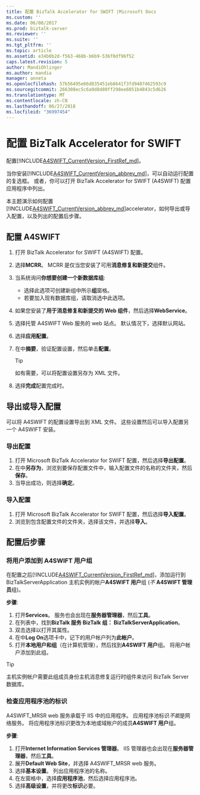 ```yaml
---
title: 配置 BizTalk Accelerator for SWIFT |Microsoft Docs
ms.custom: ''
ms.date: 06/08/2017
ms.prod: biztalk-server
ms.reviewer: ''
ms.suite: ''
ms.tgt_pltfrm: ''
ms.topic: article
ms.assetid: e34b0b2d-f563-468b-b6b9-536f0df96f52
caps.latest.revision: 5
author: MandiOhlinger
ms.author: mandia
manager: anneta
ms.openlocfilehash: 57b56495e66d835451eb8641f3fd9407462593c9
ms.sourcegitcommit: 266308ec5c6a9d8d80ff298ee6051b4843c5d626
ms.translationtype: MT
ms.contentlocale: zh-CN
ms.lasthandoff: 06/27/2018
ms.locfileid: "36997454"
---
```

# <a name="configure-biztalk-accelerator-for-swift"></a>配置 BizTalk Accelerator for SWIFT

配置[!INCLUDE[A4SWIFT_CurrentVersion_FirstRef_md](../../includes/a4swift-currentversion-firstref-md.md)]。 

当你安装[!INCLUDE[A4SWIFT_CurrentVersion_abbrev_md](../../includes/a4swift-currentversion-abbrev-md.md)]，可以自动运行配置的复选框。 或者，你可以打开 BizTalk Accelerator for SWIFT (A4SWIFT) 配置应用程序中列出。

本主题演示如何配置[!INCLUDE[A4SWIFT_CurrentVersion_abbrev_md](../../includes/a4swift-currentversion-abbrev-md.md)]accelerator，如何导出或导入配置，以及列出的配置后步骤。

## <a name="configure-a4swift"></a>配置 A4SWIFT

1. 打开 BizTalk Accelerator for SWIFT (A4SWIFT) 配置。
2. 选择**MCRR**。 MCRR 是仅当您安装了可用**消息修复和新提交**组件。
3. 当系统询问**你想要创建一个新数据库组**:

   * 选择此选项可创建新组中所示**组**窗格。 
   * 若要加入现有数据库组，请取消选中此选项。

4. 如果您安装了**用于消息修复和新提交的 Web 组件**，然后选择**WebService**。
5. 选择托管 A4SWIFT Web 服务的 web 站点。 默认情况下，选择默认网站。
6. 选择**应用配置**。
7. 在中**摘要**，验证配置设置，然后单击**配置**。 

    > [!TIP] 
    > 如有需要，可以将配置设置另存为 XML 文件。

8. 选择**完成**配置完成时。

## <a name="export-or-import-a-configuration"></a>导出或导入配置
可以将 A4SWIFT 的配置设置导出到 XML 文件。 这些设置然后可以导入配置另一个 A4SWIFT 安装。 

### <a name="export-the-configuration"></a>导出配置

1. 打开 Microsoft BizTalk Accelerator for SWIFT 配置，然后选择**导出配置**。
2. 在中**另存为**，浏览到要保存配置文件中，输入配置文件的名称的文件夹，然后**保存**。
3. 当导出成功，则选择**确定**。

### <a name="import-a-configuration"></a>导入配置
1. 打开 Microsoft BizTalk Accelerator for SWIFT 配置，然后选择**导入配置**。
2. 浏览到包含配置文件的文件夹，选择该文件，并选择**导入**。

## <a name="post-configuration-steps"></a>配置后步骤

### <a name="add-users-to-the-a4swift-users-group"></a>将用户添加到 A4SWIFT 用户组

在配置之后[!INCLUDE[A4SWIFT_CurrentVersion_FirstRef_md](../../includes/a4swift-currentversion-firstref-md.md)]，添加运行到 BizTalkServerApplication 主机实例的帐户**A4SWIFT 用户**组 (*不* **A4SWIFT 管理员**组)。 

**步骤**:

1. 打开**Services**。 服务也会出现在**服务器管理器**，然后**工具**。 
2. 在列表中，找到**BizTalk 服务 BizTalk 组： BizTalkServerApplication**。 
3. 双击选择以打开其属性。
4. 在中**Log On**选项卡中，记下的用户帐户列为**此帐户**。
5. 打开**本地用户和组**（在计算机管理），然后找到**A4SWIFT 用户**组。 将用户帐户添加到此组。

> [!TIP] 
> 主机实例帐户需要此组成员身份主机消息修复运行时组件来访问 BizTalk Server 数据库。

### <a name="check-the-identity-of-the-application-pool"></a>检查应用程序池的标识
A4SWIFT_MRSR web 服务承载于 IIS 中的应用程序。 应用程序池标识*不能*是网络服务。 将应用程序池标识更改为本地或域帐户的成员**A4SWIFT 用户**组。

**步骤**:

1. 打开**Internet Information Services 管理器**。 IIS 管理器也会出现在**服务器管理器**，然后**工具**。 
2. 展开**Default Web Site**，并选择 A4SWIFT_MRSR web 服务。 
3. 选择**基本设置**。 列出应用程序池的名称。
4. 在左窗格中，选择**应用程序池**，然后选择应用程序池。
5. 选择**高级设置**，并将更改**标识**必要。